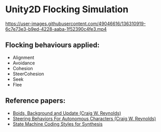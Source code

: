 # Unity2D Flocking Simulation
https://user-images.githubusercontent.com/49046616/136310919-6c7e73e3-b9ed-4228-aaba-1f52390c4fe3.mp4

## Flocking behaviours applied:
- Alignment
- Avoidance
- Cohesion
- SteerCohesion
- Seek
- Flee

## Reference papers:
- [Boids, Background and Update (Craig W. Reynolds)](http://www.red3d.com/cwr/boids/)
- [Steering Behaviors For Autonomous Characters (Craig W. Reynolds)](http://www.red3d.com/cwr/steer/gdc99/)
- [State Machine Coding Styles for Synthesis](http://www.sunburst-design.com/papers/CummingsSNUG1998SJ_FSM.pdf)
